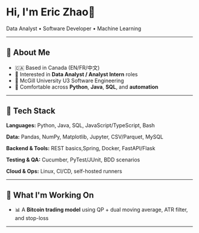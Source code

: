 # Hi, I'm Eric Zhao👋

Data Analyst • Software Developer • Machine Learning

---

## 🚀 About Me

* 🇨🇦 Based in Canada (EN/FR/中文)
* 🎯 Interested in **Data Analyst / Analyst Intern** roles
* 📖 McGill University U3 Software Engineering
* 🧰 Comfortable across **Python**, **Java**, **SQL**, and **automation**

---

## 🧠 Tech Stack

**Languages:** Python, Java, SQL, JavaScript/TypeScript, Bash

**Data:** Pandas, NumPy, Matplotlib, Jupyter, CSV/Parquet, MySQL

**Backend & Tools:** REST basics,Spring, Docker, FastAPI/Flask

**Testing & QA:** Cucumber, PyTest/JUnit, BDD scenarios

**Cloud & Ops:** Linux, CI/CD, self-hosted runners

---

## 🔭 What I'm Working On

* 📊 A **Bitcoin trading model** using QP + dual moving average, ATR filter, and stop-loss

---

